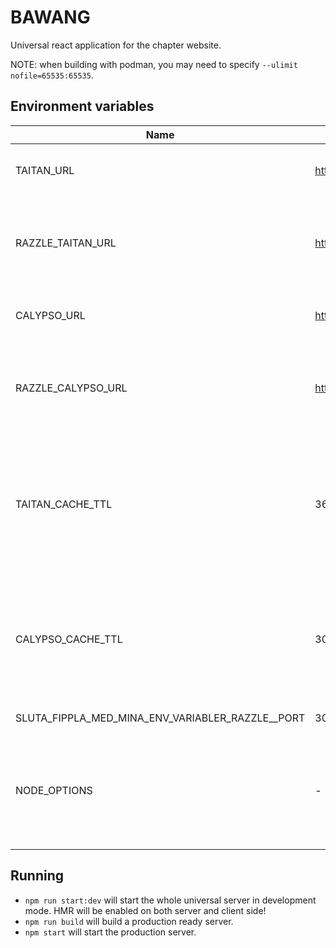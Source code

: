 # BAWANG

Universal react application for the chapter website.

NOTE: when building with podman, you may need to specify `--ulimit nofile=65535:65535`.

## Environment variables

| Name                                             | Default                              | Description                                                                                               |
|--------------------------------------------------|--------------------------------------|-----------------------------------------------------------------------------------------------------------|
| TAITAN_URL                                       | https://taitan.datasektionen.se      | URL to taitan from the backend.                                                                           |
| RAZZLE_TAITAN_URL                                | https://taitan.datasektionen.se      | URL to taitan from the frontend. **Set during both build and run**.                                       |
| CALYPSO_URL                                      | https://calypso.datasektionen.se/api | URL to calypso from the backend.                                                                          |
| RAZZLE_CALYPSO_URL                               | https://calypso.datasektionen.se/api | URL to calypso from the frontend. **Set during both build and run**.                                      |
| TAITAN_CACHE_TTL                                 | 3600                                 | Time to keep content from taitan cached in seconds. Tip: Set to 0 if using local taitan & bawang-content. |
| CALYPSO_CACHE_TTL                                | 30                                   | Time to keep news from calypso cached in seconds. Tip: Set to 0 if using local calypso.                   |
| SLUTA_FIPPLA_MED_MINA_ENV_VARIABLER_RAZZLE__PORT | 3000                                 | Port to listen on                                                                                         |
| NODE_OPTIONS                                     | -                                    | Set to --openssl-legacy-provider if using a non-ancient version of node                                   |

## Running

- `npm run start:dev` will start the whole universal server in development mode. HMR will be enabled on both server and client side!
- `npm run build` will build a production ready server.
- `npm start` will start the production server.
